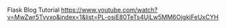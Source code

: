 Flask Blog Tutorial
https://www.youtube.com/watch?v=MwZwr5Tvyxo&index=1&list=PL-osiE80TeTs4UjLw5MM6OjgkjFeUxCYH
